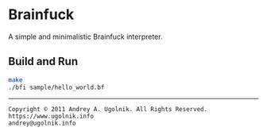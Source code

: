 # Brainfuck

A simple and minimalistic Brainfuck interpreter.

## Build and Run

```sh
make
./bfi sample/hello_world.bf
```

---

```
Copyright © 2011 Andrey A. Ugolnik. All Rights Reserved.
https://www.ugolnik.info
andrey@ugolnik.info
```
